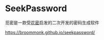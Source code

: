 # SeekPassword

觅密是一款受[花密](https://flowerpassword.com/)启发的二次开发的密码生成软件

https://broommonk.github.io/seekpassword/